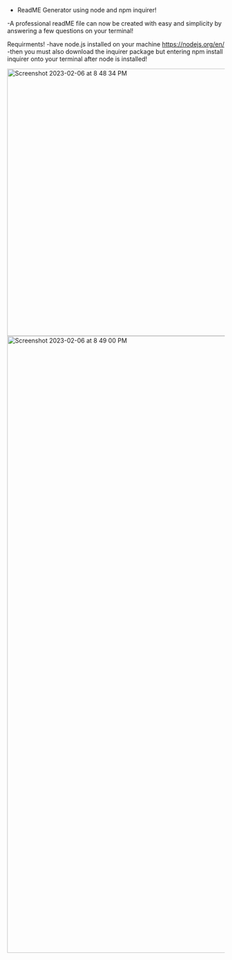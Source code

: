 * ReadME Generator using node and npm inquirer!

-A professional readME file can now be created with easy and simplicity by answering a few questions on your terminal!


Requirments!
-have node.js installed on your machine https://nodejs.org/en/
-then you must also download the inquirer package but entering npm install inquirer onto your terminal after node is installed!

<img width="617" alt="Screenshot 2023-02-06 at 8 48 34 PM" src="https://user-images.githubusercontent.com/111591265/217127210-851b66ef-56b1-4da1-87fa-591cf8a48688.png">

<br>

<img width="1424" alt="Screenshot 2023-02-06 at 8 49 00 PM" src="https://user-images.githubusercontent.com/111591265/217127261-e3841e3a-a460-43e4-b25b-2d65c84de0f1.png">

<br>
